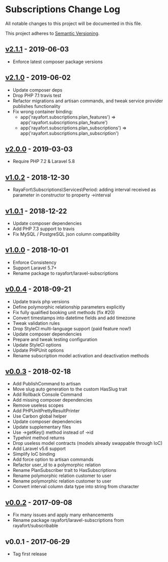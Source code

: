 # Subscriptions Change Log

All notable changes to this project will be documented in this file.

This project adheres to [Semantic Versioning](CONTRIBUTING.md).


## [v2.1.1] - 2019-06-03
- Enforce latest composer package versions

## [v2.1.0] - 2019-06-02
- Update composer deps
- Drop PHP 7.1 travis test
- Refactor migrations and artisan commands, and tweak service provider publishes functionality
- Fix wrong container binding:
  - app('rayafort.subscriptions.plan_features') => app('rayafort.subscriptions.plan_feature')
  - app('rayafort.subscriptions.plan_subscriptions') => app('rayafort.subscriptions.plan_subscription')

## [v2.0.0] - 2019-03-03
- Require PHP 7.2 & Laravel 5.8

## [v1.0.2] - 2018-12-30
- RayaFort\Subscriptions\Services\Period: adding interval received as parameter in constructor to property ->interval

## [v1.0.1] - 2018-12-22
- Update composer dependencies
- Add PHP 7.3 support to travis
- Fix MySQL / PostgreSQL json column compatibility

## [v1.0.0] - 2018-10-01
- Enforce Consistency
- Support Laravel 5.7+
- Rename package to rayafort/laravel-subscriptions

## [v0.0.4] - 2018-09-21
- Update travis php versions
- Define polymorphic relationship parameters explicitly
- Fix fully qualified booking unit methods (fix #20)
- Convert timestamps into datetime fields and add timezone
- Tweak validation rules
- Drop StyleCI multi-language support (paid feature now!)
- Update composer dependencies
- Prepare and tweak testing configuration
- Update StyleCI options
- Update PHPUnit options
- Rename subscription model activation and deactivation methods

## [v0.0.3] - 2018-02-18
- Add PublishCommand to artisan
- Move slug auto generation to the custom HasSlug trait
- Add Rollback Console Command
- Add missing composer dependencies
- Remove useless scopes
- Add PHPUnitPrettyResultPrinter
- Use Carbon global helper
- Update composer dependencies
- Update supplementary files
- Use ->getKey() method instead of ->id
- Typehint method returns
- Drop useless model contracts (models already swappable through IoC)
- Add Laravel v5.6 support
- Simplify IoC binding
- Add force option to artisan commands
- Refactor user_id to a polymorphic relation
- Rename PlanSubscriber trait to HasSubscriptions
- Rename polymorphic relation customer to user
- Rename polymorphic relation customer to user
- Convert interval column data type into string from character

## [v0.0.2] - 2017-09-08
- Fix many issues and apply many enhancements
- Rename package rayafort/laravel-subscriptions from rayafort/subscribable

## v0.0.1 - 2017-06-29
- Tag first release

[v2.1.1]: https://github.com/rayafort/laravel-subscriptions/compare/v2.1.0...v2.1.1
[v2.1.0]: https://github.com/rayafort/laravel-subscriptions/compare/v2.0.0...v2.1.0
[v2.0.0]: https://github.com/rayafort/laravel-subscriptions/compare/v1.0.2...v2.0.0
[v1.0.2]: https://github.com/rayafort/laravel-subscriptions/compare/v1.0.1...v1.0.2
[v1.0.1]: https://github.com/rayafort/laravel-subscriptions/compare/v1.0.0...v1.0.1
[v1.0.0]: https://github.com/rayafort/laravel-subscriptions/compare/v0.0.4...v1.0.0
[v0.0.4]: https://github.com/rayafort/laravel-subscriptions/compare/v0.0.3...v0.0.4
[v0.0.3]: https://github.com/rayafort/laravel-subscriptions/compare/v0.0.2...v0.0.3
[v0.0.2]: https://github.com/rayafort/laravel-subscriptions/compare/v0.0.1...v0.0.2
